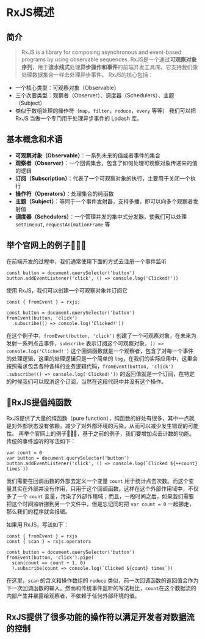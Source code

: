 # RxJS概述

## 简介
> RxJS is a library for composing asynchronous and event-based programs by using observable sequences.
RxJS是一个通过**可观察对象序列**，用于**流水线式**处理**异步操作和事件**的前端开发工具库。它支持我们像处理数据集合一样去处理异步事件。
RxJS的核心包括：
- 一个核心类型：可观察对象（Observable）
- 三个次要类型：观察者（Observer）、调度器（Schedulers）、主题（Subject）
- 类似于数组处理的操作符（`map`，`filter`，`reduce`，`every` 等等）
我们可以把 RxJS 当做一个专门用于处理异步事件的 Lodash 库。

## 基本概念和术语

- **可观察对象（Observable）**：一系列未来的值或者事件的集合
- **观察者（Observer）**：一个回调集合，包含了如何处理可观察对象传递来的值的逻辑
- **订阅（Subscription）**：代表了一个可观察对象的执行，主要用于关闭一个执行
- **操作符（Operators）**：处理集合的纯函数
- **主题（Subject）**：等同于一个事件发射器，支持多播，即可以向多个观察者发射值
- **调度器（Schedulers）**：一个管理并发的集中式分发器，使我们可以处理 `setTimeout`, `requestAnimationFrame` 等

## 举个官网上的例子🌰🌰🌰
在前端开发的过程中，我们通常使用下面的方式去注册一个事件监听
```
const button = document.querySelector('button')
button.addEventListener('click', () => console.log('Clicked!'))
```
使用 RxJS，我们可以创建一个可观察对象并订阅它
```
const { fromEvent } = rxjs;

const button = document.querySelector('button')
fromEvent(button, 'click')
  .subscribe(() => console.log('Clicked!'))
```
在这个例子中，`fromEvent(button, 'click')` 创建了一个可观察对象，在未来为发射一系列点击事件，`subscribe` 表示订阅这个可观察对象，`() => console.log('Clicked!')` 这个回调函数就是一个观察者，包含了对每一个事件的处理逻辑，这里的处理逻辑只是一个简单的 `log`，在我们的实际应用中，这里会按照需求包含各种各样的业务逻辑代码，`fromEvent(button, 'click')
  .subscribe(() => console.log('Clicked!'))` 的返回值就是一个订阅，在特定的时候我们可以取消这个订阅，当然在这段代码中并没有这个操作。

## RxJS提倡纯函数
RxJS提供了大量的纯函数（pure function），纯函数的好处有很多，其中一点就是对外部状态没有依赖，减少了对外部环境的污染，从而可以减少发生错误的可能性。
再举个官网上的例子🌰🌰🌰，基于之前的例子，我们要增加点击计数的功能。传统的事件监听的写法如下：
```
var count = 0
var button = document.querySelector('button')
button.addEventListener('click', () => console.log(`Clicked ${++count} times`))
```
我们需要在回调函数的外部去定义一个变量 `count` 用于统计点击次数。而这个变量其实在外部并没有作用，只用于这个回调函数。这样在这个外部作用域中，不仅多了一个 `count` 变量，污染了外部作用域；而且，一段时间之后，如果我们需要把这个时间监听挪到另一个文件中，但是忘记同时把 `var count = 0` 一起挪走，那么我们的程序就会报错。

如果用 RxJS，写法如下：
```
const { fromEvent } = rxjs
const { scan } = rxjs.operators

const button = document.querySelector('button')
fromEvent(button, 'click').pipe(
  scan(count => count + 1, 0)
  ).subscribe(count => console.log(`Clicked ${count} times`))
```
在这里，`scan` 的含义和操作数组的 `reduce` 类似，前一次回调函数的返回值会作为下一次回调函数的输入。然而和传统事件监听的写法相比，`count`在这个数据流的内部产生并暴露给观察者，不依赖于任何外部环境的值。

## RxJS提供了很多功能的操作符以满足开发者对数据流的控制
